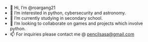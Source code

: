 - 👋 Hi, I’m @roargang21
- 👀 I’m interested in python, cybersecurity and astronomy.
- 🌱 I’m currently studying in secondary school.
- 💞️ I’m looking to collaborate on games and projects which involve python.
- 📫 For inquiries please contact me @ pencilsasa@gmail.com

<!---
roargang21/roargang21 is a ✨ special ✨ repository because its `README.md` (this file) appears on your GitHub profile.
You can click the Preview link to take a look at your changes.
--->
